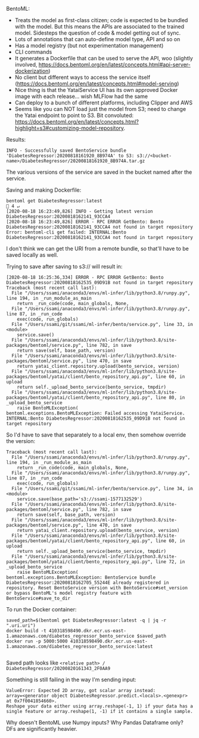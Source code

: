 BentoML:
 
* Treats the model as first-class citizen; code is expected to be bundled with the model. 
But this means the APIs are associated to the trained model. 
Sidesteps the question of code & model getting out of sync. 
* Lots of annotations that can auto-define model type, API and so on 
* Has a model registry (but not experimentation management) 
* CLI commands 
* It generates a Dockerfile that can be used to serve the API, woo (slightly involved, https://docs.bentoml.org/en/latest/concepts.html#api-server-dockerization)
* No client but different ways to access the service itself (https://docs.bentoml.org/en/latest/concepts.html#model-serving) 
* Nice thing is that the YataiService UI has its own approved Docker image with each release… wish MLFlow had the same 
* Can deploy to a bunch of different platforms, including Clipper and AWS
* Seems like you can NOT load just the model from S3; need to change the Yatai endpoint to point to S3. 
Bit convoluted: https://docs.bentoml.org/en/latest/concepts.html?highlight=s3#customizing-model-repository. 

Results: 
```
INFO - Successfully saved BentoService bundle 'DiabetesRegressor:20200818161920_8B974A' to S3: s3://<bucket-name>/DiabetesRegressor/20200818161920_8B974A.tar.gz
```
The various versions of the service are saved in the bucket named after the service. 

Saving and making Dockerfile: 

```
bentoml get DiabetesRegressor:latest                                                                                                                                         4 ↵
[2020-08-18 16:23:49,826] INFO - Getting latest version DiabetesRegressor:20200818162141_93CCA4
[2020-08-18 16:23:49,826] ERROR - RPC ERROR GetBento: Bento DiabetesRegressor:20200818162141_93CCA4 not found in target repository
Error: bentoml-cli get failed: INTERNAL:Bento DiabetesRegressor:20200818162141_93CCA4 not found in target repository
```

I don't think we can get the URI from a remote bundle, so that'll have to be saved locally as well. 


Trying to save after saving to s3:// will result in: 
```
[2020-08-18 16:25:36,334] ERROR - RPC ERROR GetBento: Bento DiabetesRegressor:20200818162535_09D91B not found in target repository
Traceback (most recent call last):
  File "/Users/ssami/anaconda3/envs/ml-infer/lib/python3.8/runpy.py", line 194, in _run_module_as_main
    return _run_code(code, main_globals, None,
  File "/Users/ssami/anaconda3/envs/ml-infer/lib/python3.8/runpy.py", line 87, in _run_code
    exec(code, run_globals)
  File "/Users/ssami/git/ssami/ml-infer/bento/service.py", line 33, in <module>
    service.save()
  File "/Users/ssami/anaconda3/envs/ml-infer/lib/python3.8/site-packages/bentoml/service.py", line 782, in save
    return save(self, base_path, version)
  File "/Users/ssami/anaconda3/envs/ml-infer/lib/python3.8/site-packages/bentoml/service.py", line 470, in save
    return yatai_client.repository.upload(bento_service, version)
  File "/Users/ssami/anaconda3/envs/ml-infer/lib/python3.8/site-packages/bentoml/yatai/client/bento_repository_api.py", line 60, in upload
    return self._upload_bento_service(bento_service, tmpdir)
  File "/Users/ssami/anaconda3/envs/ml-infer/lib/python3.8/site-packages/bentoml/yatai/client/bento_repository_api.py", line 80, in _upload_bento_service
    raise BentoMLException(
bentoml.exceptions.BentoMLException: Failed accessing YataiService. INTERNAL:Bento DiabetesRegressor:20200818162535_09D91B not found in target repository

```
So I'd have to save that separately to a local env, then somehow override the version: 
```
Traceback (most recent call last):
  File "/Users/ssami/anaconda3/envs/ml-infer/lib/python3.8/runpy.py", line 194, in _run_module_as_main
    return _run_code(code, main_globals, None,
  File "/Users/ssami/anaconda3/envs/ml-infer/lib/python3.8/runpy.py", line 87, in _run_code
    exec(code, run_globals)
  File "/Users/ssami/git/ssami/ml-infer/bento/service.py", line 34, in <module>
    service.save(base_path='s3://ssami-1577132529')
  File "/Users/ssami/anaconda3/envs/ml-infer/lib/python3.8/site-packages/bentoml/service.py", line 782, in save
    return save(self, base_path, version)
  File "/Users/ssami/anaconda3/envs/ml-infer/lib/python3.8/site-packages/bentoml/service.py", line 470, in save
    return yatai_client.repository.upload(bento_service, version)
  File "/Users/ssami/anaconda3/envs/ml-infer/lib/python3.8/site-packages/bentoml/yatai/client/bento_repository_api.py", line 60, in upload
    return self._upload_bento_service(bento_service, tmpdir)
  File "/Users/ssami/anaconda3/envs/ml-infer/lib/python3.8/site-packages/bentoml/yatai/client/bento_repository_api.py", line 72, in _upload_bento_service
    raise BentoMLException(
bentoml.exceptions.BentoMLException: BentoService bundle DiabetesRegressor:20200818162705_55244E already registered in repository. Reset BentoService version with BentoService#set_version or bypass BentoML's model registry feature with BentoService#save_to_dir

```
To run the Docker container: 
```
saved_path=$(bentoml get DiabetesRegressor:latest -q | jq -r ".uri.uri")
docker build -t 410318598490.dkr.ecr.us-east-1.amazonaws.com/diabetes_regressor_bento_service $saved_path
docker run -p 5000:5000 410318598490.dkr.ecr.us-east-1.amazonaws.com/diabetes_regressor_bento_service:latest
  
```
Saved path looks like `<relative path> / DiabetesRegressor/20200820161343_2F0AA9`

Something is still failing in the way I'm sending input: 
```
ValueError: Expected 2D array, got scalar array instead:
array=<generator object DiabetesRegressor.predict.<locals>.<genexpr> at 0x7f0041854660>.
Reshape your data either using array.reshape(-1, 1) if your data has a single feature or array.reshape(1, -1) if it contains a single sample. 

```

Why doesn't BentoML use Numpy inputs? Why Pandas Dataframe only? DFs are significantly heavier.
